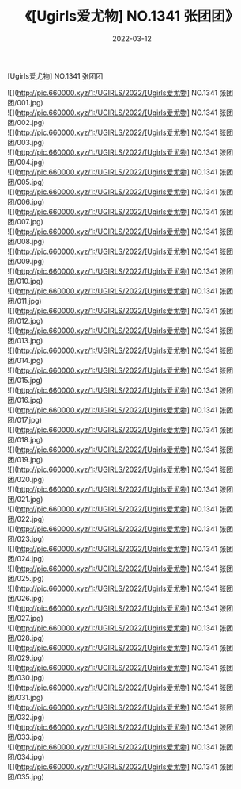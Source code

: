﻿---
layout: post
title:  《[Ugirls爱尤物] NO.1341 张团团》
date:   2022-03-12
img: http://pic.660000.xyz/1:/UGIRLS/2022/[Ugirls爱尤物] NO.1341 张团团/000.jpg
categories: [美女, 清纯, 唯美]
---

[Ugirls爱尤物] NO.1341 张团团

 ![](http://pic.660000.xyz/1:/UGIRLS/2022/[Ugirls爱尤物] NO.1341 张团团/001.jpg) <br>![](http://pic.660000.xyz/1:/UGIRLS/2022/[Ugirls爱尤物] NO.1341 张团团/002.jpg) <br>![](http://pic.660000.xyz/1:/UGIRLS/2022/[Ugirls爱尤物] NO.1341 张团团/003.jpg) <br>![](http://pic.660000.xyz/1:/UGIRLS/2022/[Ugirls爱尤物] NO.1341 张团团/004.jpg) <br>![](http://pic.660000.xyz/1:/UGIRLS/2022/[Ugirls爱尤物] NO.1341 张团团/005.jpg) <br>![](http://pic.660000.xyz/1:/UGIRLS/2022/[Ugirls爱尤物] NO.1341 张团团/006.jpg) <br>![](http://pic.660000.xyz/1:/UGIRLS/2022/[Ugirls爱尤物] NO.1341 张团团/007.jpg) <br>![](http://pic.660000.xyz/1:/UGIRLS/2022/[Ugirls爱尤物] NO.1341 张团团/008.jpg) <br>![](http://pic.660000.xyz/1:/UGIRLS/2022/[Ugirls爱尤物] NO.1341 张团团/009.jpg) <br>![](http://pic.660000.xyz/1:/UGIRLS/2022/[Ugirls爱尤物] NO.1341 张团团/010.jpg) <br>![](http://pic.660000.xyz/1:/UGIRLS/2022/[Ugirls爱尤物] NO.1341 张团团/011.jpg) <br>![](http://pic.660000.xyz/1:/UGIRLS/2022/[Ugirls爱尤物] NO.1341 张团团/012.jpg) <br>![](http://pic.660000.xyz/1:/UGIRLS/2022/[Ugirls爱尤物] NO.1341 张团团/013.jpg) <br>![](http://pic.660000.xyz/1:/UGIRLS/2022/[Ugirls爱尤物] NO.1341 张团团/014.jpg) <br>![](http://pic.660000.xyz/1:/UGIRLS/2022/[Ugirls爱尤物] NO.1341 张团团/015.jpg) <br>![](http://pic.660000.xyz/1:/UGIRLS/2022/[Ugirls爱尤物] NO.1341 张团团/016.jpg) <br>![](http://pic.660000.xyz/1:/UGIRLS/2022/[Ugirls爱尤物] NO.1341 张团团/017.jpg) <br>![](http://pic.660000.xyz/1:/UGIRLS/2022/[Ugirls爱尤物] NO.1341 张团团/018.jpg) <br>![](http://pic.660000.xyz/1:/UGIRLS/2022/[Ugirls爱尤物] NO.1341 张团团/019.jpg) <br>![](http://pic.660000.xyz/1:/UGIRLS/2022/[Ugirls爱尤物] NO.1341 张团团/020.jpg) <br>![](http://pic.660000.xyz/1:/UGIRLS/2022/[Ugirls爱尤物] NO.1341 张团团/021.jpg) <br>![](http://pic.660000.xyz/1:/UGIRLS/2022/[Ugirls爱尤物] NO.1341 张团团/022.jpg) <br>![](http://pic.660000.xyz/1:/UGIRLS/2022/[Ugirls爱尤物] NO.1341 张团团/023.jpg) <br>![](http://pic.660000.xyz/1:/UGIRLS/2022/[Ugirls爱尤物] NO.1341 张团团/024.jpg) <br>![](http://pic.660000.xyz/1:/UGIRLS/2022/[Ugirls爱尤物] NO.1341 张团团/025.jpg) <br>![](http://pic.660000.xyz/1:/UGIRLS/2022/[Ugirls爱尤物] NO.1341 张团团/026.jpg) <br>![](http://pic.660000.xyz/1:/UGIRLS/2022/[Ugirls爱尤物] NO.1341 张团团/027.jpg) <br>![](http://pic.660000.xyz/1:/UGIRLS/2022/[Ugirls爱尤物] NO.1341 张团团/028.jpg) <br>![](http://pic.660000.xyz/1:/UGIRLS/2022/[Ugirls爱尤物] NO.1341 张团团/029.jpg) <br>![](http://pic.660000.xyz/1:/UGIRLS/2022/[Ugirls爱尤物] NO.1341 张团团/030.jpg) <br>![](http://pic.660000.xyz/1:/UGIRLS/2022/[Ugirls爱尤物] NO.1341 张团团/031.jpg) <br>![](http://pic.660000.xyz/1:/UGIRLS/2022/[Ugirls爱尤物] NO.1341 张团团/032.jpg) <br>![](http://pic.660000.xyz/1:/UGIRLS/2022/[Ugirls爱尤物] NO.1341 张团团/033.jpg) <br>![](http://pic.660000.xyz/1:/UGIRLS/2022/[Ugirls爱尤物] NO.1341 张团团/034.jpg) <br>![](http://pic.660000.xyz/1:/UGIRLS/2022/[Ugirls爱尤物] NO.1341 张团团/035.jpg) <br>